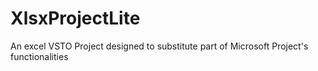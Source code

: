 # XlsxProjectLite
An excel VSTO Project designed to substitute part of Microsoft Project's functionalities
